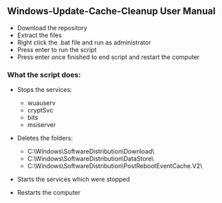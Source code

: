 ## Windows-Update-Cache-Cleanup User Manual
   * Download the repository
   * Extract the files
   * Right click the .bat file and run as administrator
   * Press enter to run the script
   * Press enter once finished to end script and restart the computer


### What the script does:
   * Stops the services:
     * wuauserv
     * cryptSvc
     * bits
     * msiserver

   * Deletes the folders:
     * C:\Windows\SoftwareDistribution\Download\
     * C:\Windows\SoftwareDistribution\DataStore\
     * C:\Windows\SoftwareDistribution\PostRebootEventCache.V2\

   * Starts the services which were stopped
   * Restarts the computer